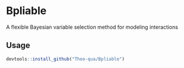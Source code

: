 # Bpliable
A flexible Bayesian variable selection method for modeling interactions


## Usage
```r
devtools::install_github("Theo-qua/Bpliable")

```
